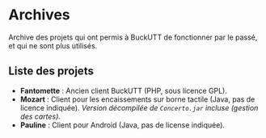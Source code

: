 # Archives

Archive des projets qui ont permis à BuckUTT de fonctionner par le passé, et qui ne sont plus utilisés.

## Liste des projets

* **Fantomette** : Ancien client BuckUTT (PHP, sous licence GPL).
* **Mozart** : Client pour les encaissements sur borne tactile (Java, pas de licence indiquée). *Version décompilée de `Concerto.jar` incluse (gestion des cartes).*
* **Pauline** : Client pour Android (Java, pas de license indiquée).
